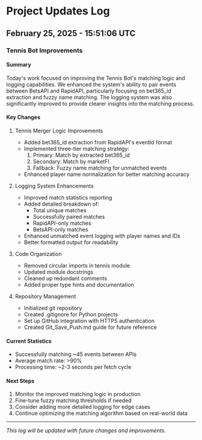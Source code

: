 # Project Updates Log

## February 25, 2025 - 15:51:06 UTC

### Tennis Bot Improvements

#### Summary
Today's work focused on improving the Tennis Bot's matching logic and logging capabilities. We enhanced the system's ability to pair events between BetsAPI and RapidAPI, particularly focusing on bet365_id extraction and fuzzy name matching. The logging system was also significantly improved to provide clearer insights into the matching process.

#### Key Changes

1. Tennis Merger Logic Improvements
   - Added bet365_id extraction from RapidAPI's eventId format
   - Implemented three-tier matching strategy:
     1. Primary: Match by extracted bet365_id
     2. Secondary: Match by marketFI
     3. Fallback: Fuzzy name matching for unmatched events
   - Enhanced player name normalization for better matching accuracy

2. Logging System Enhancements
   - Improved match statistics reporting
   - Added detailed breakdown of:
     * Total unique matches
     * Successfully paired matches
     * RapidAPI-only matches
     * BetsAPI-only matches
   - Enhanced unmatched event logging with player names and IDs
   - Better formatted output for readability

3. Code Organization
   - Removed circular imports in tennis module
   - Updated module docstrings
   - Cleaned up redundant comments
   - Added proper type hints and documentation

4. Repository Management
   - Initialized git repository
   - Created .gitignore for Python projects
   - Set up GitHub integration with HTTPS authentication
   - Created Git_Save_Push.md guide for future reference

#### Current Statistics
- Successfully matching ~45 events between APIs
- Average match rate: >90%
- Processing time: ~2-3 seconds per fetch cycle

#### Next Steps
1. Monitor the improved matching logic in production
2. Fine-tune fuzzy matching thresholds if needed
3. Consider adding more detailed logging for edge cases
4. Continue optimizing the matching algorithm based on real-world data

---
*This log will be updated with future changes and improvements.*
